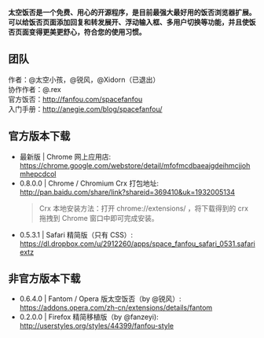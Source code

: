 **太空饭否是一个免费、用心的开源程序，是目前最强大最好用的饭否浏览器扩展。可以给饭否页面添加回复和转发展开、浮动输入框、多用户切换等功能，并且使饭否页面变得更美更舒心，符合您的使用习惯。**

## 团队
作者：@太空小孩，@锐风，@Xidorn（已退出）  
协作作者：@.rex  
官方饭否：http://fanfou.com/spacefanfou  
入门手册：http://anegie.com/blog/spacefanfou/ 

## 官方版本下载
* 最新版 | Chrome 网上应用店: https://chrome.google.com/webstore/detail/mfofmcdbaeajgdeihmcjjohmhepcdcol
* 0.8.0.0 | Chrome / Chromium Crx 打包地址: http://pan.baidu.com/share/link?shareid=369410&uk=1932005134
    > Crx 本地安装方法：打开 chrome://extensions/ ，将下载得到的 crx 拖拽到 Chrome 窗口中即可完成安装。
* 0.5.3.1 | Safari 精简版（只有 CSS）: https://dl.dropbox.com/u/2912260/apps/space_fanfou_safari_0531.safariextz

## 非官方版本下载
* 0.6.4.0 | Fantom / Opera 版太空饭否（by @锐风）: https://addons.opera.com/zh-cn/extensions/details/fantom
* 0.2.0.0 | Firefox 精简移植版（by @fanzeyi): http://userstyles.org/styles/44399/fanfou-style
